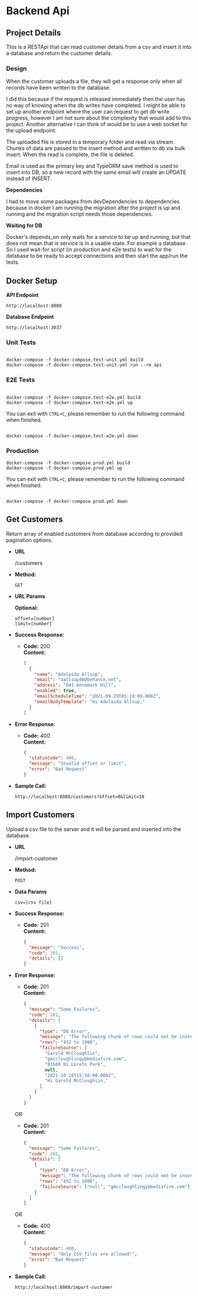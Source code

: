 # **Backend Api**

## **Project Details**

This is a RESTApi that can read customer details from a csv and insert it into a database and return the customer details.

### **Design**

When the customer uploads a file, they will get a response only when all records have been written to the database.

I did this because if the request is released immediately then the user has no way of knowing when the db writes have completed. I might be able to set up another endpoint where the user can request to get db write progress, however I am not sure about the complexity that would add to this project. Another alternative I can think of would be to use a web socket for the upload endpoint.

The uploaded file is stored in a temporary folder and read via stream. Chunks of data are passed to the insert method and written to db via bulk insert. When the read is complete, the file is deleted.

Email is used as the primary key and TypeORM save method is used to insert into DB, so a new record with the same email will create an UPDATE instead of INSERT.

**Dependencies** <br/>

I had to move some packages from devDependencies to dependencies because in docker I am running the migration after the project is up and running and the migration script needs those dependencies.

**Waiting for DB** <br/>

Docker's depends_on only waits for a service to be up and running, but that does not mean that is service is in a usable state. For example a database. So I used wait-for script (in production and e2e tests) to wait for the database to be ready to accept connections and then start the app/run the tests.

## **Docker Setup**

**API Endpoint**

```
http://localhost:8080
```

**Database Endpoint**

```
http://localhost:3037
```

### **Unit Tests**

```

docker-compose -f docker-compose.test-unit.yml build
docker-compose -f docker-compose.test-unit.yml run --rm api

```

### **E2E Tests**

```

docker-compose -f docker-compose.test-e2e.yml build
docker-compose -f docker-compose.test-e2e.yml up

```

You can exit with `CTRL+C`, please remember to run the following command when finished.

```

docker-compose -f docker-compose.test-e2e.yml down

```

### **Production**

```
docker-compose -f docker-compose.prod.yml build
docker-compose -f docker-compose.prod.yml up

```

You can exit with `CTRL+C`, please remember to run the following command when finished.

```

docker-compose -f docker-compose.prod.yml down

```

## **Get Customers**

Return array of enabled customers from database according to provided pagination options.

- **URL**

  /customers

- **Method:**

  `GET`

- **URL Params**

  **Optional:**

  `offset=[number]`<br/>
  `limit=[number]`

- **Success Response:**

  - **Code:** 200 <br />
    **Content:** <br />

    ```json
    [
      {
        "name": "Adelaida Allsup",
        "email": "aallsup46@behance.net",
        "address": "041 Annamark Hill",
        "enabled": true,
        "emailScheduleTime": "2021-09-29T05:19:09.000Z",
        "emailBodyTemplate": "Hi Adelaida Allsup,"
      }
    ]
    ```

- **Error Response:**

  - **Code:** 400 <br />
    **Content:**
    ```json
    {
      "statusCode": 400,
      "message": "Invalid offset or limit",
      "error": "Bad Request"
    }
    ```

- **Sample Call:**

  ```
  http://localhost:8080/customers?offset=0&limit=10
  ```

## **Import Customers**

Upload a csv file to the server and it will be parsed and inserted into the database.

- **URL**

  /import-customer

- **Method:**

  `POST`

- **Data Params**

  `csv=[csv file]`

- **Success Response:**

  - **Code:** 201 <br />
    **Content:**
    ```json
    {
      "message": "Success",
      "code": 201,
      "details": []
    }
    ```

- **Error Response:**

  - **Code:** 201 <br />
    **Content:**
    ```json
    {
      "message": "Some Failures",
      "code": 201,
      "details": [
        {
          "type": "DB Error",
          "message": "The following chunk of rows could not be inserted due to faulty data.",
          "rows": "452 to 1000",
          "failureSource": [
            "Garold McCloughlin",
            "gmccloughlinqy@mediafire.com",
            "81680 Di Loreto Park",
            null,
            "2021-10-28T15:58:00.000Z",
            "Hi Garold McCloughlin,"
          ]
        }
      ]
    }
    ```

  OR

  - **Code:** 201 <br />
    **Content:**
    ```json
    {
      "message": "Some Failures",
      "code": 201,
      "details": [
        {
          "type": "DB Error",
          "message": "The following chunk of rows could not be inserted due to faulty data.",
          "rows": "452 to 1000",
          "failureSource": ["null", "gmccloughlinqy@mediafire.com"]
        }
      ]
    }
    ```

  OR

  - **Code:** 400 <br />
    **Content:**
    ```json
    {
      "statusCode": 400,
      "message": "Only CSV files are allowed!",
      "error": "Bad Request"
    }
    ```

- **Sample Call:**

  ```
  http://localhost:8080/import-customer
  ```
